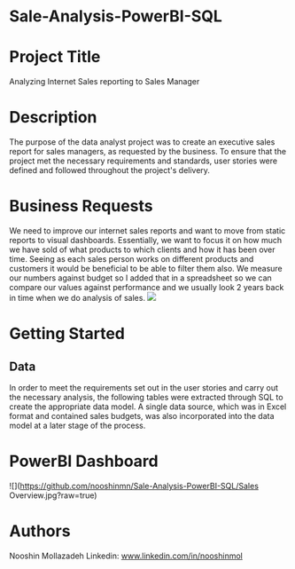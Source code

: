 # Sale-Analysis-PowerBI-SQL

# Project Title
Analyzing Internet Sales reporting to Sales Manager

# Description
The purpose of the data analyst project was to create an executive sales report for sales managers, as requested by the business. To ensure that the project met the necessary requirements and standards, user stories were defined and followed throughout the project's delivery.
# Business Requests
We need to improve our internet sales reports and want to move from static reports to visual dashboards.
Essentially, we want to focus it on how much we have sold of what products to which clients and how it has been over time.
Seeing as each sales person works on different products and customers it would be beneficial to be able to filter them also.
We measure our numbers against budget so I added that in a spreadsheet so we can compare our values against performance and we usually look 2 years back in time when we do analysis of sales.
![](https://github.com/nooshinmn/Sale-Analysis-PowerBI-SQL/request.png?raw=true)

# Getting Started
## Data
In order to meet the requirements set out in the user stories and carry out the necessary analysis, the following tables were extracted through SQL to create the appropriate data model. A single data source, which was in Excel format and contained sales budgets, was also incorporated into the data model at a later stage of the process.



# PowerBI Dashboard
![](https://github.com/nooshinmn/Sale-Analysis-PowerBI-SQL/Sales Overview.jpg?raw=true)


# Authors
Nooshin Mollazadeh
Linkedin: www.linkedin.com/in/nooshinmol
